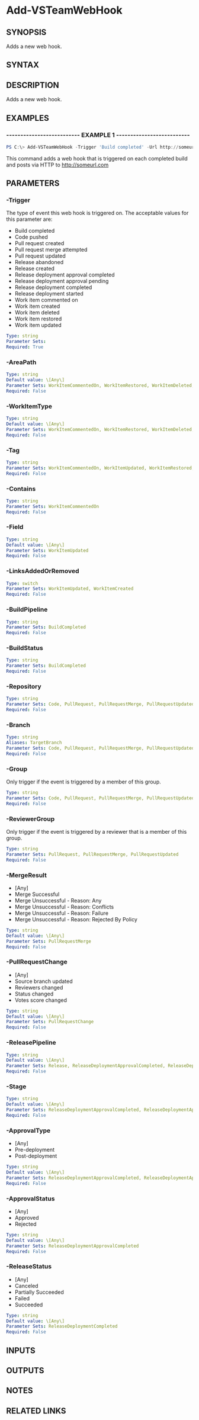 


# Add-VSTeamWebHook

## SYNOPSIS

Adds a new web hook.

## SYNTAX

## DESCRIPTION

Adds a new web hook.

## EXAMPLES

### -------------------------- EXAMPLE 1 --------------------------

```PowerShell
PS C:\> Add-VSTeamWebHook -Trigger 'Build completed' -Url http://someurl.com
```

This command adds a web hook that is triggered on each completed build and posts via HTTP to http://someurl.com

## PARAMETERS

### -Trigger

The type of event this web hook is triggered on. The acceptable values for this parameter are:

- Build completed
- Code pushed
- Pull request created
- Pull request merge attempted
- Pull request updated
- Release abandoned
- Release created
- Release deployment approval completed
- Release deployment approval pending
- Release deployment completed
- Release deployment started
- Work item commented on
- Work item created
- Work item deleted
- Work item restored
- Work item updated

```yaml
Type: string
Parameter Sets:
Required: True
```

### -AreaPath

```yaml
Type: string
Default value: \[Any\]
Parameter Sets: WorkItemCommentedOn, WorkItemRestored, WorkItemDeleted, WorkItemCreated
Required: False
```

### -WorkItemType

```yaml
Type: string
Default value: \[Any\]
Parameter Sets: WorkItemCommentedOn, WorkItemRestored, WorkItemDeleted, WorkItemCreated
Required: False
```

### -Tag

```yaml
Type: string
Parameter Sets: WorkItemCommentedOn, WorkItemUpdated, WorkItemRestored, WorkItemDeleted, WorkItemCreated
Required: False
```

### -Contains

```yaml
Type: string
Parameter Sets: WorkItemCommentedOn
Required: False
```

### -Field

```yaml
Type: string
Default value: \[Any\]
Parameter Sets: WorkItemUpdated
Required: False
```

### -LinksAddedOrRemoved

```yaml
Type: switch
Parameter Sets: WorkItemUpdated, WorkItemCreated
Required: False
```

### -BuildPipeline

```yaml
Type: string
Parameter Sets: BuildCompleted
Required: False
```

### -BuildStatus

```yaml
Type: string
Parameter Sets: BuildCompleted
Required: False
```

### -Repository

```yaml
Type: string
Parameter Sets: Code, PullRequest, PullRequestMerge, PullRequestUpdated
Required: False
```

### -Branch

```yaml
Type: string
Aliases: TargetBranch
Parameter Sets: Code, PullRequest, PullRequestMerge, PullRequestUpdated
Required: False
```

### -Group

Only trigger if the event is triggered by a member of this group.

```yaml
Type: string
Parameter Sets: Code, PullRequest, PullRequestMerge, PullRequestUpdated
Required: False
```

### -ReviewerGroup

Only trigger if the event is triggered by a reviewer that is a member of this group.

```yaml
Type: string
Parameter Sets: PullRequest, PullRequestMerge, PullRequestUpdated
Required: False
```

### -MergeResult

- \[Any\]
- Merge Successful
- Merge Unsuccessful - Reason: Any
- Merge Unsuccessful - Reason: Conflicts
- Merge Unsuccessful - Reason: Failure
- Merge Unsuccessful - Reason: Rejected By Policy

```yaml
Type: string
Default value: \[Any\]
Parameter Sets: PullRequestMerge
Required: False
```

### -PullRequestChange

- \[Any\]
- Source branch updated
- Reviewers changed
- Status changed
- Votes score changed

```yaml
Type: string
Default value: \[Any\]
Parameter Sets: PullRequestChange
Required: False
```

### -ReleasePipeline

```yaml
Type: string
Default value: \[Any\]
Parameter Sets: Release, ReleaseDeploymentApprovalCompleted, ReleaseDeploymentApprovalPending, ReleaseDeploymentCompleted, ReleaseDeploymentStarted
Required: False
```

### -Stage

```yaml
Type: string
Default value: \[Any\]
Parameter Sets: ReleaseDeploymentApprovalCompleted, ReleaseDeploymentApprovalPending, ReleaseDeploymentCompleted, ReleaseDeploymentStarted
Required: False
```

### -ApprovalType

- \[Any\]
- Pre-deployment
- Post-deployment

```yaml
Type: string
Default value: \[Any\]
Parameter Sets: ReleaseDeploymentApprovalCompleted, ReleaseDeploymentApprovalPending
Required: False
```

### -ApprovalStatus

- \[Any\]
- Approved
- Rejected

```yaml
Type: string
Default value: \[Any\]
Parameter Sets: ReleaseDeploymentApprovalCompleted
Required: False
```

### -ReleaseStatus

- \[Any\]
- Canceled
- Partially Succeeded
- Failed
- Succeeded

```yaml
Type: string
Default value: \[Any\]
Parameter Sets: ReleaseDeploymentCompleted
Required: False
```

## INPUTS

## OUTPUTS

## NOTES

## RELATED LINKS
